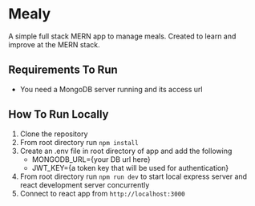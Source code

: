 # Mealy

A simple full stack MERN app to manage meals. Created to learn and improve at the MERN stack.

## Requirements To Run

- You need a MongoDB server running and its access url

## How To Run Locally

1. Clone the repository
2. From root directory run `npm install`
3. Create an .env file in root directory of app and add the following
   - MONGODB_URL={your DB url here}
   - JWT_KEY={a token key that will be used for authentication}
4. From root directory run `npm run dev` to start local express server and react development server concurrently
5. Connect to react app from `http://localhost:3000`
